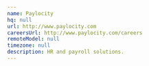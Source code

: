 ```yaml
---
name: Paylocity
hq: null
url: http://www.paylocity.com
careersUrl: http://www.paylocity.com/careers
remoteModel: null
timezone: null
description: HR and payroll solutions.
---
```

